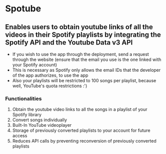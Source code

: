 # Spotube
## Enables users to obtain youtube links of all the videos in their Spotify playlists by integrating the Spotify API and the Youtube Data v3 API
- If you wish to use the app through the deployment, send a request through the website (ensure that the email you use is the one linked with your Spotify account)
- This is necessary as Spotify only allows the email IDs that the developer of the app authorizes, to use the app
- Also your playlists will be restricted to 100 songs per playlist, because well, YouTube's quota restrictions :')

### Functionalities
1) Obtain the youtube video links to all the songs in a playlist of your Spotify library
2) Convert songs individually
3) Built-In YouTube videoplayer
4) Storage of previously converted playlists to your account for future access
5) Reduces API calls by preventing reconversion of previously converted playlists
